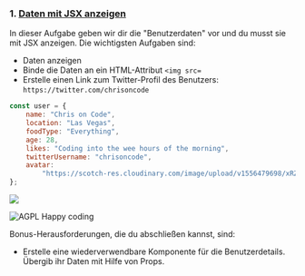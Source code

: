### 1. [Daten mit JSX anzeigen](https://www.robinwieruch.de/react-pass-props-to-component)

In dieser Aufgabe geben wir dir die "Benutzerdaten" vor und du musst sie mit JSX anzeigen. Die wichtigsten Aufgaben sind:

- Daten anzeigen
- Binde die Daten an ein HTML-Attribut `<img src=`
- Erstelle einen Link zum Twitter-Profil des Benutzers:  `https://twitter.com/chrisoncode`

```js
const user = {
	name: "Chris on Code",
	location: "Las Vegas",
	foodType: "Everything",
	age: 28,
	likes: "Coding into the wee hours of the morning",
	twitterUsername: "chrisoncode",
	avatar:
		"https://scotch-res.cloudinary.com/image/upload/v1556479698/xRZsnhr0_400x400_cpyg2t.png",
};
```

![](https://scotch-res.cloudinary.com/image/upload/dpr_1,w_700,q_auto:good,f_auto/v1557347114/ngnf9bhkbvrh4hmfydse.png)

![AGPL Happy coding](https://img.shields.io/badge/Happy_coding-</>-blue.svg)


Bonus-Herausforderungen, die du abschließen kannst, sind:

- Erstelle eine wiederverwendbare Komponente für die Benutzerdetails. Übergib ihr Daten mit Hilfe von Props.
